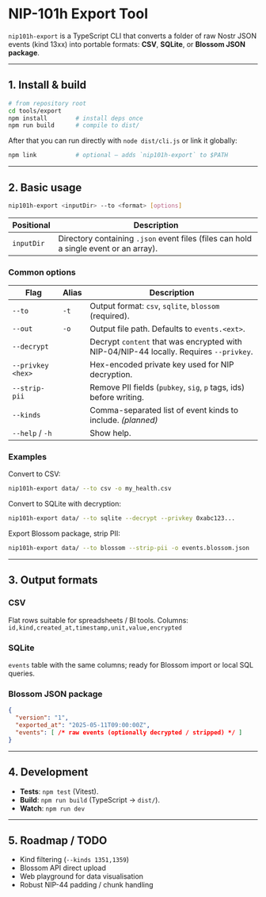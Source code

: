 # NIP-101h Export Tool

`nip101h-export` is a TypeScript CLI that converts a folder of raw Nostr JSON events (kind 13xx) into portable formats: **CSV**, **SQLite**, or **Blossom JSON package**.

---

## 1. Install & build

```bash
# from repository root
cd tools/export
npm install        # install deps once
npm run build      # compile to dist/
```

After that you can run directly with `node dist/cli.js` or link it globally:

```bash
npm link           # optional – adds `nip101h-export` to $PATH
```

---

## 2. Basic usage

```bash
nip101h-export <inputDir> --to <format> [options]
```

| Positional | Description                         |
|------------|-------------------------------------|
| `inputDir` | Directory containing `.json` event files (files can hold a single event or an array). |

### Common options

| Flag | Alias | Description |
|------|-------|-------------|
| `--to` | `-t` | Output format: `csv`, `sqlite`, `blossom` (required). |
| `--out` | `-o` | Output file path. Defaults to `events.<ext>`. |
| `--decrypt` |   | Decrypt `content` that was encrypted with NIP-04/NIP-44 locally. Requires `--privkey`. |
| `--privkey <hex>` |   | Hex-encoded private key used for NIP decryption. |
| `--strip-pii` |   | Remove PII fields (`pubkey`, `sig`, `p` tags, ids) before writing. |
| `--kinds` |   | Comma-separated list of event kinds to include. *(planned)* |
| `--help` / `-h` |   | Show help. |

### Examples

Convert to CSV:
```bash
nip101h-export data/ --to csv -o my_health.csv
```

Convert to SQLite with decryption:
```bash
nip101h-export data/ --to sqlite --decrypt --privkey 0xabc123...
```

Export Blossom package, strip PII:
```bash
nip101h-export data/ --to blossom --strip-pii -o events.blossom.json
```

---

## 3. Output formats

### CSV
Flat rows suitable for spreadsheets / BI tools. Columns:
`id,kind,created_at,timestamp,unit,value,encrypted`

### SQLite
`events` table with the same columns; ready for Blossom import or local SQL queries.

### Blossom JSON package
```json
{
  "version": "1",
  "exported_at": "2025-05-11T09:00:00Z",
  "events": [ /* raw events (optionally decrypted / stripped) */ ]
}
```

---

## 4. Development

* **Tests**: `npm test` (Vitest).
* **Build**: `npm run build` (TypeScript → `dist/`).
* **Watch**: `npm run dev`

---

## 5. Roadmap / TODO

- Kind filtering (`--kinds 1351,1359`)
- Blossom API direct upload
- Web playground for data visualisation
- Robust NIP-44 padding / chunk handling 